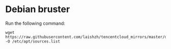 Debian bruster
===

Run the following command:
```
wget https://raw.githubusercontent.com/laishzh/tencentcloud_mirrors/master/debian/bruster/sources.list -O /etc/apt/sources.list
```
